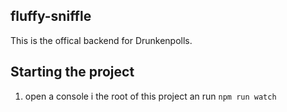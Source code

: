 ## fluffy-sniffle

This is the offical backend for Drunkenpolls.


## Starting the project

1. open a console i the root of this project an run ```npm run watch```